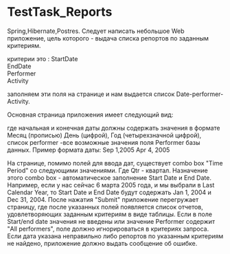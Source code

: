 # TestTask_Reports
Spring,Hibernate,Postres.
Следует написать небольшое Web приложение, цель которого - выдача списка репортов по заданным критериям.

критерии это  :
StartDate  
EndDate     
Performer  
Activity

заполняем эти поля на странице и нам выдается список Date-performer-Activity.

Основная страница приложения имеет следующий вид:
 
где начальная и конечная даты должны содержать значения в формате Месяц (прописью) День (цифрой), Год (четырехзначной цифрой), список performer -все возможные значения поля Performer базы данных.
Пример формата даты: Sep 1,2005
 Apr 4, 2005

На странице, помимо полей для ввода дат, существует combo box "Time Period" со следующими значениями.
Где Qtr - квартал.
Назначение этого combo box - автоматическое заполнение Start Date и End Date. Например, если у нас сейчас 6 марта 2005 года, и мы выбрали в Last Calendar Year, то Start Date и End Date будут содержать Jan 1, 2004 и Dec 31, 2004.
После нажатия "Submit" приложение перегружает страницу, где после указанных полей появляется список отчетов, удовлетворяющих заданным критериям в виде таблицы. Если в поле Start/end date значения не введены или значение Performer содержит "All performers", поле должно игнорироваться в критериях запроса.
Если дата указана неправильно либо репортов по указанным критериям не найдено, приложение должно выдать сообщение об ошибке.
